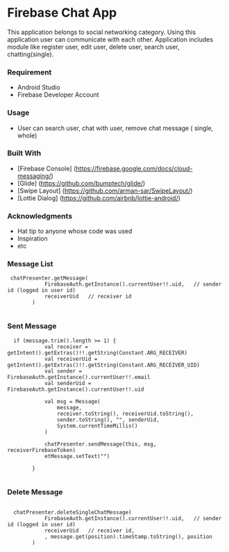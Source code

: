 # Firebase Chat App
This application belongs to social networking category. Using this application user
can communicate with each other.
Application includes module like register user, edit user, delete user, search user,
chatting(single).

### Requirement

- Android Studio
- Firebase Developer Account

### Usage

- User can search user, chat with user, remove chat message ( single, whole)

### Built With

* [Firebase Console] (https://firebase.google.com/docs/cloud-messaging/) 
* [Glide] (https://github.com/bumptech/glide/)
* [Swipe Layout] (https://github.com/arman-sar/SwipeLayout/)
* [Lottie Dialog] (https://github.com/airbnb/lottie-android/)

### Acknowledgments
* Hat tip to anyone whose code was used
* Inspiration
* etc

### Message List
````
 chatPresenter.getMessage(
            FirebaseAuth.getInstance().currentUser!!.uid,   // sender id (logged in user id)
            receiverUid   // receiver id
        )
 
````

### Sent Message
````
  if (message.trim().length >= 1) {
            val receiver = getIntent().getExtras()!!.getString(Constant.ARG_RECEIVER)
            val receiverUid = getIntent().getExtras()!!.getString(Constant.ARG_RECEIVER_UID)
            val sender = FirebaseAuth.getInstance().currentUser!!.email
            val senderUid = FirebaseAuth.getInstance().currentUser!!.uid

            val msg = Message(
                message,
                receiver.toString(), receiverUid.toString(),
                sender.toString(), "", senderUid,
                System.currentTimeMillis()
            )

            chatPresenter.sendMessage(this, msg, receiverFirebaseToken)
            etMessage.setText("")

        }
				
````

### Delete Message 
````

  chatPresenter.deleteSingleChatMessage(
            FirebaseAuth.getInstance().currentUser!!.uid,   // sender id (logged in user id)
            receiverUid   // receiver id,
            , message.get(position).timeStamp.toString(), position
        )	
				
````
